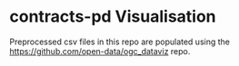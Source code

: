 # contracts-pd Visualisation
Preprocessed csv files in this repo are populated using the https://github.com/open-data/ogc_dataviz repo.
